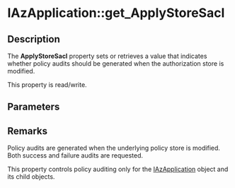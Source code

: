 # IAzApplication::get_ApplyStoreSacl

## Description

The **ApplyStoreSacl** property sets or retrieves a value that indicates whether policy audits should be generated when the authorization store is modified.

This property is read/write.

## Parameters

## Remarks

Policy audits are generated when the underlying policy store is modified. Both success and failure audits are requested.

This property controls policy auditing only for the [IAzApplication](https://learn.microsoft.com/windows/desktop/api/azroles/nn-azroles-iazapplication) object and its child objects.